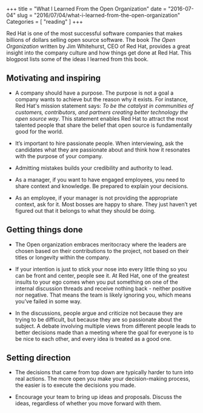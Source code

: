 +++
title = "What I Learned From the Open Organization"
date = "2016-07-04"
slug = "2016/07/04/what-i-learned-from-the-open-organization"
Categories = [ "reading" ]
+++

Red Hat is one of the most successful software companies that makes billions of dollars selling open source software. The book *The Open Organization* written by Jim Whitehurst, CEO of Red Hat, provides a great insight into the company culture and how things get done at Red Hat. This blogpost lists some of the ideas I learned from this book.

<!--more-->

## Motivating and inspiring

*  A company should have a purpose. The purpose is not a goal a company wants to achieve but the reason why it exists. For instance, Red Hat's mission statement says: *To be the catalyst in communities of customers, contributors, and partners creating better technology the open source way*. This statement enables Red Hat to attract the most talented people that share the belief that open source is fundamentally good for the world.

* It’s important to hire passionate people. When interviewing, ask the candidates what they are passionate about and think how it resonates with the purpose of your company.

* Admitting mistakes builds your credibility and authority to lead.

* As a manager, if you want to have engaged employees, you need to share context and knowledge. Be prepared to explain your decisions.

* As an employee, if your manager is not providing the appropriate context, ask for it. Most bosses are happy to share. They just haven’t yet figured out that it belongs to what they should be doing.

## Getting things done

* The Open organization embraces meritocracy where the leaders are chosen based on their contributions to the project, not based on their titles or longevity within the company.

* If your intention is just to stick your nose into every little thing so you can be front and center, people see it. At Red Hat, one of the greatest insults to your ego comes when you put something on one of the internal discussion threads and receive nothing back - neither positive nor negative. That means the team is likely ignoring you, which means you’ve failed in some way.

* In the discussions, people argue and criticize not because they are trying to be difficult, but because they are so passionate about the subject. A debate involving multiple views from different people leads to better decisions made than a meeting where the goal for everyone is to be nice to each other, and every idea is treated as a good one.

## Setting direction

* The decisions that came from top down are typically harder to turn into real actions. The more open you make your decision-making process, the easier is to execute the decisions you made.

* Encourage your team to bring up ideas and proposals. Discuss the ideas, regardless of whether you move forward with them.
